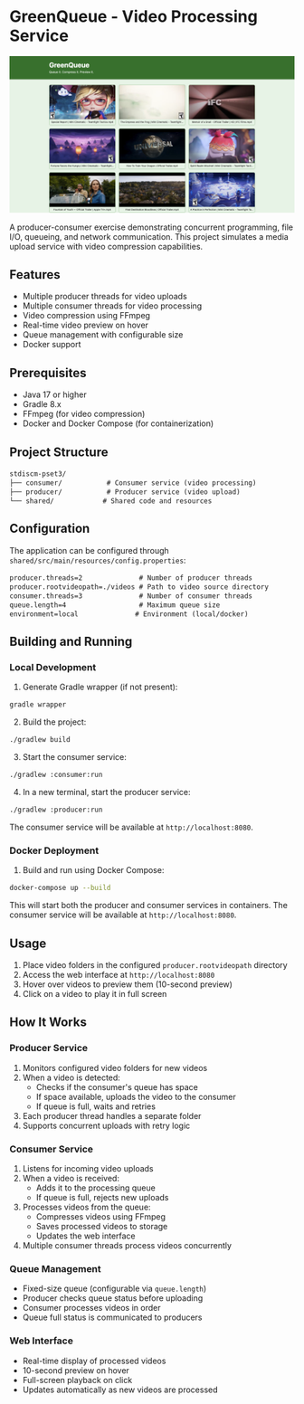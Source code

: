 # GreenQueue - Video Processing Service

![GreenQueue UI](sample.png)

A producer-consumer exercise demonstrating concurrent programming, file I/O, queueing, and network communication. This project simulates a media upload service with video compression capabilities.

## Features

- Multiple producer threads for video uploads
- Multiple consumer threads for video processing
- Video compression using FFmpeg
- Real-time video preview on hover
- Queue management with configurable size
- Docker support 

## Prerequisites

- Java 17 or higher
- Gradle 8.x
- FFmpeg (for video compression)
- Docker and Docker Compose (for containerization)

## Project Structure

```
stdiscm-pset3/
├── consumer/           # Consumer service (video processing)
├── producer/           # Producer service (video upload)
└── shared/            # Shared code and resources
```

## Configuration

The application can be configured through `shared/src/main/resources/config.properties`:

```properties
producer.threads=2              # Number of producer threads
producer.rootvideopath=./videos # Path to video source directory
consumer.threads=3              # Number of consumer threads
queue.length=4                  # Maximum queue size
environment=local              # Environment (local/docker)
```

## Building and Running

### Local Development

1. Generate Gradle wrapper (if not present):
```bash
gradle wrapper
```

2. Build the project:
```bash
./gradlew build
```

3. Start the consumer service:
```bash
./gradlew :consumer:run
```

4. In a new terminal, start the producer service:
```bash
./gradlew :producer:run
```

The consumer service will be available at `http://localhost:8080`.

### Docker Deployment

1. Build and run using Docker Compose:
```bash
docker-compose up --build
```

This will start both the producer and consumer services in containers.
The consumer service will be available at `http://localhost:8080`.

## Usage

1. Place video folders in the configured `producer.rootvideopath` directory
2. Access the web interface at `http://localhost:8080`
3. Hover over videos to preview them (10-second preview)
4. Click on a video to play it in full screen

## How It Works

### Producer Service
1. Monitors configured video folders for new videos
2. When a video is detected:
   - Checks if the consumer's queue has space
   - If space available, uploads the video to the consumer
   - If queue is full, waits and retries
3. Each producer thread handles a separate folder
4. Supports concurrent uploads with retry logic

### Consumer Service
1. Listens for incoming video uploads
2. When a video is received:
   - Adds it to the processing queue
   - If queue is full, rejects new uploads
3. Processes videos from the queue:
   - Compresses videos using FFmpeg
   - Saves processed videos to storage
   - Updates the web interface
4. Multiple consumer threads process videos concurrently

### Queue Management
- Fixed-size queue (configurable via `queue.length`)
- Producer checks queue status before uploading
- Consumer processes videos in order
- Queue full status is communicated to producers

### Web Interface
- Real-time display of processed videos
- 10-second preview on hover
- Full-screen playback on click
- Updates automatically as new videos are processed

